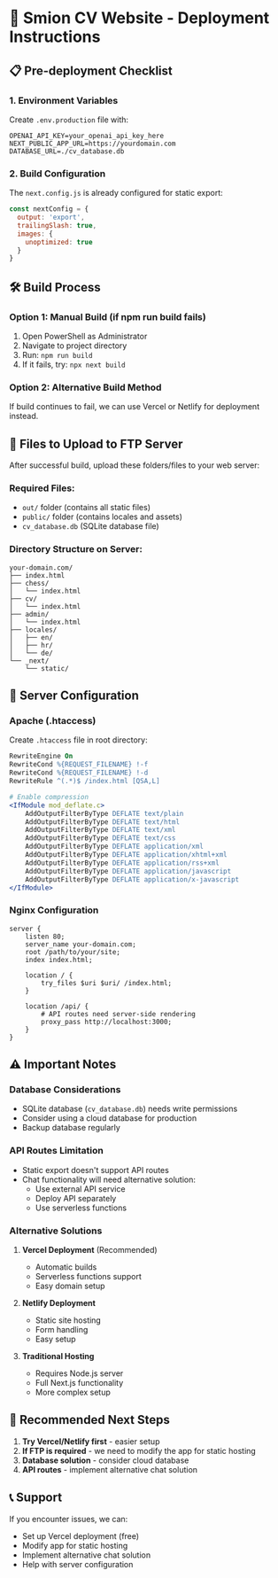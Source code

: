 # 🚀 Smion CV Website - Deployment Instructions

## 📋 Pre-deployment Checklist

### 1. Environment Variables
Create `.env.production` file with:
```
OPENAI_API_KEY=your_openai_api_key_here
NEXT_PUBLIC_APP_URL=https://yourdomain.com
DATABASE_URL=./cv_database.db
```

### 2. Build Configuration
The `next.config.js` is already configured for static export:
```javascript
const nextConfig = {
  output: 'export',
  trailingSlash: true,
  images: {
    unoptimized: true
  }
}
```

## 🛠️ Build Process

### Option 1: Manual Build (if npm run build fails)
1. Open PowerShell as Administrator
2. Navigate to project directory
3. Run: `npm run build`
4. If it fails, try: `npx next build`

### Option 2: Alternative Build Method
If build continues to fail, we can use Vercel or Netlify for deployment instead.

## 📁 Files to Upload to FTP Server

After successful build, upload these folders/files to your web server:

### Required Files:
- `out/` folder (contains all static files)
- `public/` folder (contains locales and assets)
- `cv_database.db` (SQLite database file)

### Directory Structure on Server:
```
your-domain.com/
├── index.html
├── chess/
│   └── index.html
├── cv/
│   └── index.html
├── admin/
│   └── index.html
├── locales/
│   ├── en/
│   ├── hr/
│   └── de/
└── _next/
    └── static/
```

## 🔧 Server Configuration

### Apache (.htaccess)
Create `.htaccess` file in root directory:
```apache
RewriteEngine On
RewriteCond %{REQUEST_FILENAME} !-f
RewriteCond %{REQUEST_FILENAME} !-d
RewriteRule ^(.*)$ /index.html [QSA,L]

# Enable compression
<IfModule mod_deflate.c>
    AddOutputFilterByType DEFLATE text/plain
    AddOutputFilterByType DEFLATE text/html
    AddOutputFilterByType DEFLATE text/xml
    AddOutputFilterByType DEFLATE text/css
    AddOutputFilterByType DEFLATE application/xml
    AddOutputFilterByType DEFLATE application/xhtml+xml
    AddOutputFilterByType DEFLATE application/rss+xml
    AddOutputFilterByType DEFLATE application/javascript
    AddOutputFilterByType DEFLATE application/x-javascript
</IfModule>
```

### Nginx Configuration
```nginx
server {
    listen 80;
    server_name your-domain.com;
    root /path/to/your/site;
    index index.html;

    location / {
        try_files $uri $uri/ /index.html;
    }

    location /api/ {
        # API routes need server-side rendering
        proxy_pass http://localhost:3000;
    }
}
```

## ⚠️ Important Notes

### Database Considerations
- SQLite database (`cv_database.db`) needs write permissions
- Consider using a cloud database for production
- Backup database regularly

### API Routes Limitation
- Static export doesn't support API routes
- Chat functionality will need alternative solution:
  - Use external API service
  - Deploy API separately
  - Use serverless functions

### Alternative Solutions
1. **Vercel Deployment** (Recommended)
   - Automatic builds
   - Serverless functions support
   - Easy domain setup

2. **Netlify Deployment**
   - Static site hosting
   - Form handling
   - Easy setup

3. **Traditional Hosting**
   - Requires Node.js server
   - Full Next.js functionality
   - More complex setup

## 🎯 Recommended Next Steps

1. **Try Vercel/Netlify first** - easier setup
2. **If FTP is required** - we need to modify the app for static hosting
3. **Database solution** - consider cloud database
4. **API routes** - implement alternative chat solution

## 📞 Support
If you encounter issues, we can:
- Set up Vercel deployment (free)
- Modify app for static hosting
- Implement alternative chat solution
- Help with server configuration
